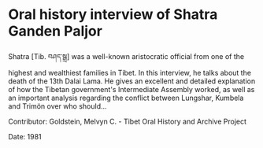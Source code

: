 # Oral history interview of Shatra Ganden Paljor  
Shatra [Tib. བཤད་སྒྲ] was a well-known aristocratic official from one of the highest and wealthiest families in Tibet. In this interview, he talks about the death of the 13th Dalai Lama. He gives an excellent and detailed explanation of how the Tibetan government's Intermediate Assembly worked, as well as an important analysis regarding the conflict between Lungshar, Kumbela and Trimön over who should... 

Contributor: Goldstein, Melvyn C. - Tibet Oral History and Archive Project  

Date:
1981  

